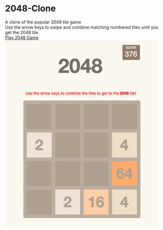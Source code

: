 # 2048-Clone
A clone of the popular 2048 tile game<br/>
Use the arrow keys to swipe and combine matching numbered tiles until you get the 2048 tile
</br>
[Play 2048 Game](https://2048-game.on.fleek.co)
</br>
![2048 Game](2048-Screenshot.png)

